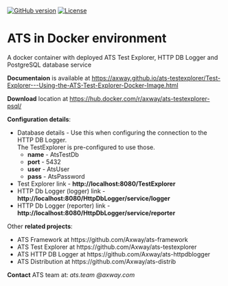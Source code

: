 [![GitHub version](https://badge.fury.io/gh/Axway%2Fats-testexplorer.svg)](https://badge.fury.io/gh/Axway%2Fats-testexplorer)
[![License](https://img.shields.io/badge/License-Apache%202.0-blue.svg)](https://opensource.org/licenses/Apache-2.0)
# ATS in Docker environment
A docker container with deployed ATS Test Explorer, HTTP DB Logger and PostgreSQL database service

**Documentaion** is available at https://axway.github.io/ats-testexplorer/Test-Explorer---Using-the-ATS-Test-Explorer-Docker-Image.html 

**Download** location at https://hub.docker.com/r/axway/ats-testexplorer-psql/

**Configuration details**:
<ul>
  <li>Database details - Use this when configuring the connection to the HTTP DB Logger.</br>The TestExplorer is pre-configured to use those.
    <ul>
      <li><strong>name</strong> - AtsTestDb</li>
      <li><strong>port</strong> - 5432</li>
      <li><strong>user</strong> - AtsUser</li>
      <li><strong>pass</strong> - AtsPassword</li>
    </ul>
  </li>
  <li>Test Explorer link - <strong>http://localhost:8080/TestExplorer</strong></li>
  <li>HTTP Db Logger (logger) link - <strong>http://localhost:8080/HttpDbLogger/service/logger</strong></li>
  <li>HTTP Db Logger (reporter) link - <strong>http://localhost:8080/HttpDbLogger/service/reporter</strong></li>
</ul>



Other **related projects**:
<ul>
  <li>ATS Framework at https://github.com/Axway/ats-framework</li>
  <li>ATS Test Explorer at https://github.com/Axway/ats-testexplorer</li>
  <li>ATS HTTP DB Logger at https://github.com/Axway/ats-httpdblogger</li>
  <li>ATS Distribution at https://github.com/Axway/ats-distrib</li>
</ul>

**Contact** ATS team at: _ats.team_  _@axway.com_

